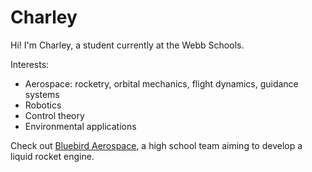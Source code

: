 # Charley
Hi! I'm Charley, a student currently at the Webb Schools.

Interests:
- Aerospace: rocketry, orbital mechanics, flight dynamics, guidance systems
- Robotics
- Control theory
- Environmental applications

Check out [Bluebird Aerospace](https://sites.google.com/view/bluebird-aerospace), a high school team aiming to develop a liquid rocket engine.

